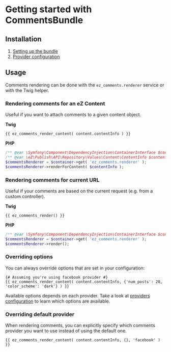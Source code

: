 # Getting started with CommentsBundle

## Installation

1. [Setting up the bundle](01-setup.md)
2. [Provider configuration](02-configuration.md)

## Usage

Comments rendering can be done with the `ez_comments.renderer` service or with the Twig helper.

### Rendering comments for an eZ Content
Useful if you want to attach comments to a given content object.

**Twig**

```jinja
{{ ez_comments_render_content( content.contentInfo ) }}
```

**PHP**

```php
/** @var \Symfony\Component\DependencyInjection\ContainerInterface $container */
/** @var \eZ\Publish\API\Repository\Values\Content\ContentInfo $contentInfo */
$commentsRenderer = $container->get( 'ez_comments.renderer' );
$commentsRenderer->renderForContent( $contentInfo );
```

### Rendering comments for current URL
Useful if your comments are based on the current request (e.g. from a custom controller).

**Twig**

```jinja
{{ ez_comments_render() }}
```

**PHP**
```php
/** @var \Symfony\Component\DependencyInjection\ContainerInterface $container */
$commentsRenderer = $container->get( 'ez_comments.renderer' );
$commentsRenderer->render();
```

### Overriding options
You can always override options that are set in your configuration:

```jinja
{# Assuming you're using facebook provider #}
{{ ez_comments_render_content( content.contentInfo, {'num_posts': 20, 'color_scheme': 'dark'} ) }}
```

Available options depends on each provider.
Take a look at [providers configuration](02-configuration.md) to learn which options are available.

### Overriding default provider
When rendering comments, you can explicitly specify which comments provider you want to use instead of using the default one.

```jinja
{{ ez_comments_render_content( content.contentInfo, {}, 'facebook' ) }}
```
